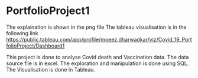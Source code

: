 # PortfolioProject1
The explaination is shown in the png file
The tableau visualisation is in the following link
https://public.tableau.com/app/profile/moeez.dharwadkar/viz/Covid_19_PortfolioProject/Dashboard1

This project is done to analyse Covid death and Vaccination data. 
The data source file is in excel. 
The exploration and manipulation is done using SQL. 
The Visualisation is done in Tableau. 

